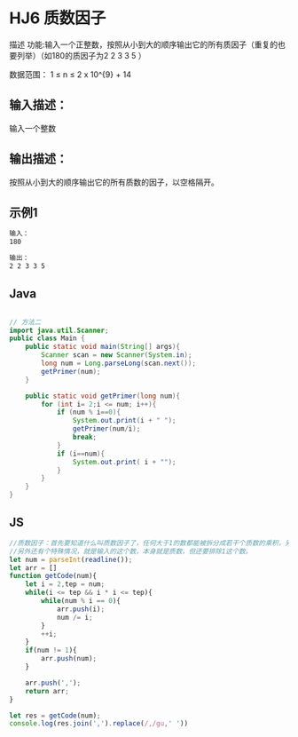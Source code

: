 # HJ6 质数因子
描述
功能:输入一个正整数，按照从小到大的顺序输出它的所有质因子（重复的也要列举）（如180的质因子为2 2 3 3 5 ）


数据范围： 1 ≤ n ≤ 2 x 10^{9} + 14
## 输入描述：
输入一个整数

## 输出描述：
按照从小到大的顺序输出它的所有质数的因子，以空格隔开。

## 示例1
```bash
输入：
180

输出：
2 2 3 3 5
```
## Java
```java

// 方法二
import java.util.Scanner;
public class Main {
    public static void main(String[] args){
        Scanner scan = new Scanner(System.in);
        long num = Long.parseLong(scan.next());
        getPrimer(num);
    }

    public static void getPrimer(long num){
        for (int i= 2;i <= num; i++){
            if (num % i==0){
                System.out.print(i + " ");
                getPrimer(num/i);
                break;
            }
            if (i==num){
                System.out.print( i + "");
            }
        }
    }
}
```

## JS
```js
//质数因子：首先要知道什么叫质数因子了，任何大于1的数都能被拆分成若干个质数的乘积，另外X的质因子一定小于等于根号X，即质因子的范围为2到√X
//另外还有个特殊情况，就是输入的这个数，本身就是质数，但还要排除1这个数。
let num = parseInt(readline());
let arr = []
function getCode(num){
    let i = 2,tep = num;
    while(i <= tep && i * i <= tep){
        while(num % i == 0){
            arr.push(i);
            num /= i;
        }
        ++i;
    }
    if(num != 1){
        arr.push(num);
    }

    arr.push(',');
    return arr;
}

let res = getCode(num);
console.log(res.join(',').replace(/,/gu,' '))
```